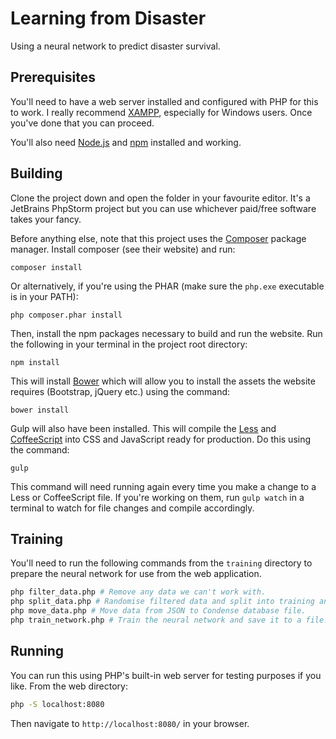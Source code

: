 # Learning from Disaster
Using a neural network to predict disaster survival.

## Prerequisites
You'll need to have a web server installed and configured with PHP for this to work. I really recommend [XAMPP](https://www.apachefriends.org/), especially for Windows users. Once you've done that you can proceed.

You'll also need [Node.js](https://nodejs.org/en/) and [npm](https://www.npmjs.com/) installed and working.

## Building
Clone the project down and open the folder in your favourite editor. It's a JetBrains PhpStorm project but you can use whichever paid/free software takes your fancy.

Before anything else, note that this project uses the [Composer](https://getcomposer.org/) package manager. Install composer (see their website) and run:

```
composer install
```

Or alternatively, if you're using the PHAR (make sure the `php.exe` executable is in your PATH):

```
php composer.phar install
```

Then, install the npm packages necessary to build and run the website. Run the following in your terminal in the project root directory:

```
npm install
```

This will install [Bower](https://bower.io/) which will allow you to install the assets the website requires (Bootstrap, jQuery etc.) using the command:

```
bower install
```

Gulp will also have been installed. This will compile the [Less](http://lesscss.org/) and [CoffeeScript](http://coffeescript.org/) into CSS and JavaScript ready for production. Do this using the command:

```
gulp
```

This command will need running again every time you make a change to a Less or CoffeeScript file. If you're working on them, run `gulp watch` in a terminal to watch for file changes and compile accordingly.

## Training
You'll need to run the following commands from the `training` directory to prepare the neural network for use from the web application.

```bash
php filter_data.php # Remove any data we can't work with.
php split_data.php # Randomise filtered data and split into training and testing sets.
php move_data.php # Move data from JSON to Condense database file.
php train_network.php # Train the neural network and save it to a file.
```

## Running
You can run this using PHP's built-in web server for testing purposes if you like. From the web directory:

```bash
php -S localhost:8080
```

Then navigate to `http://localhost:8080/` in your browser.

